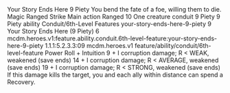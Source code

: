 <ability>
  <name>Your Story Ends Here</name>
  <cost>9 Piety</cost>
  <flavor>You bend the fate of a foe, willing them to die.</flavor>
  <keywords>
    <keyword>Magic</keyword>
    <keyword>Ranged</keyword>
    <keyword>Strike</keyword>
  </keywords>
  <type>Main action</type>
  <distance>Ranged 10</distance>
  <target>One creature</target>
  <metadata>
    <class>conduit</class>
    <cost>9 Piety</cost>
    <cost_amount>9</cost_amount>
    <cost_resource>Piety</cost_resource>
    <feature_type>ability</feature_type>
    <file_dpath>Conduit/6th-Level Features</file_dpath>
    <item_id>your-story-ends-here-9-piety</item_id>
    <item_index>9</item_index>
    <item_name>Your Story Ends Here (9 Piety)</item_name>
    <level>6</level>
    <scc>mcdm.heroes.v1:feature.ability.conduit.6th-level-feature:your-story-ends-here-9-piety</scc>
    <scdc>1.1.1:5.2.3.3:09</scdc>
    <source>mcdm.heroes.v1</source>
    <type>feature/ability/conduit/6th-level-feature</type>
  </metadata>
  <effects>
    <effect type="roll">
      <roll>Power Roll + Intuition</roll>
      <t1>9 + I corruption damage; R &lt; WEAK, weakened (save ends)</t1>
      <t2>14 + I corruption damage; R &lt; AVERAGE, weakened (save ends)</t2>
      <t3>19 + I corruption damage; R &lt; STRONG, weakened (save ends)</t3>
    </effect>
    <effect type="mundane">If this damage kills the target, you and each ally within distance can spend a Recovery.</effect>
  </effects>
</ability>
